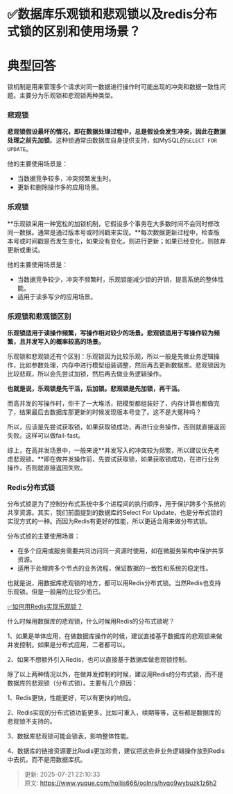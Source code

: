 # ✅数据库乐观锁和悲观锁以及redis分布式锁的区别和使用场景？

# 典型回答


锁机制是用来管理多个请求对同一数据进行操作时可能出现的冲突和数据一致性问题。主要分为乐观锁和悲观锁两种类型。



### 悲观锁
**悲观锁假设最坏的情况，即在数据处理过程中，总是假设会发生冲突，因此在数据处理之前先加锁**。这种锁通常由数据库自身提供支持，如MySQL的`SELECT FOR UPDATE`。



他的主要使用场景是：



+ 当数据竞争较多，冲突频繁发生时。
+ 更新和删除操作多的应用场景。



### 乐观锁
**乐观锁采用一种宽松的加锁机制，它假设多个事务在大多数时间不会同时修改同一数据。通常是通过版本号或时间戳来实现。**每次数据更新过程中，检查版本号或时间戳是否发生变化，如果没有变化，则进行更新；如果已经变化，则放弃更新或重试。



他的主要使用场景是：



+ 当数据竞争较少，冲突不频繁时，乐观锁能减少锁的开销，提高系统的整体性能。
+ 适用于读多写少的应用场景。



### 乐观锁和悲观锁区别


**乐观锁适用于读操作频繁，写操作相对较少的场景。悲观锁适用于写操作较为频繁，且并发写入的概率较高的场景。**



乐观锁和悲观锁还有个区别：乐观锁因为比较乐观，所以一般是先做业务逻辑操作，比如参数处理，内存中进行模型组装调整，然后再去更新数据库。悲观锁因为比较悲观，所以会先尝试加锁，然后再去做业务逻辑操作。



**也就是说，乐观锁是先干活，后加锁。悲观锁是先加锁，再干活。**



而高并发的写操作时，你干了一大堆活，把模型都组装好了，内存计算也都做完了，结果最后去数据库那更新的时候发现版本号变了。这不是大冤种吗？



所以，应该是先尝试获取锁，如果获取锁成功，再进行业务操作，否则就直接返回失败。这样可以做fail-fast。



综上，在高并发场景中，一般来说**并发写入的冲突较为频繁，所以建议优先考虑悲观锁。**即在做并发操作前，先尝试获取锁，如果获取锁成功，在进行业务操作，否则就直接返回失败。



### Redis分布式锁


分布式锁是为了控制分布式系统中多个进程间的执行顺序，用于保护跨多个系统的共享资源。其实，我们前面提到的数据库的Select For Update，也是分布式锁的实现方式的一种。而因为Redis有更好的性能，所以更适合用来做分布式锁。



分布式锁的主要使用场景：

+ 在多个应用或服务需要共同访问同一资源时使用，如在微服务架构中保护共享资源。
+ 适用于处理跨多个节点的业务流程，保证数据的一致性和系统的稳定性。



也就是说，用数据库悲观锁的地方，都可以用Redis分布式锁。当然Redis也支持乐观锁。但是一般用的比较少而已。



[✅如何用Redis实现乐观锁？](https://www.yuque.com/hollis666/oolnrs/graqik44khnn7owf)



什么时候用数据库的悲观锁，什么时候用Redis的分布式锁呢？



1、如果是单体应用，在做数据库操作的时候，建议直接基于数据库的悲观锁来做并发控制。如果是分布式应用，二者都可以。

2、如果不想额外引入Redis，也可以直接基于数据库做悲观锁控制。



除了以上两种情况以外，在做并发控制的时候，建议用Redis的分布式锁，而不是数据库的悲观锁（分布式锁）。主要有几个原因：



1、Redis更快，性能更好，可以有更快的响应。

2、Redis实现的分布式锁功能更多，比如可重入，续期等等，这些都是数据库的悲观锁不支持的。

3、数据库悲观锁可能会锁表，影响整体性能。

4、数据库的链接资源要比Redis更加珍贵，建议把这些非业务逻辑操作放到Redis中去抗，而不是用数据库抗。









> 更新: 2025-07-21 22:10:33  
> 原文: <https://www.yuque.com/hollis666/oolnrs/hvqo9wybuzk1z6h2>